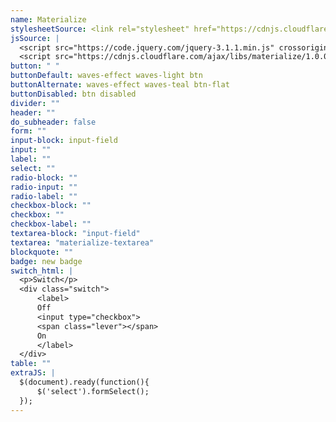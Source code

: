 ```yaml
---
name: Materialize
stylesheetSource: <link rel="stylesheet" href="https://cdnjs.cloudflare.com/ajax/libs/materialize/1.0.0/css/materialize.min.css">
jsSource: |
  <script src="https://code.jquery.com/jquery-3.1.1.min.js" crossorigin="anonymous"></script>
  <script src="https://cdnjs.cloudflare.com/ajax/libs/materialize/1.0.0/js/materialize.min.js"></script>
button: " "
buttonDefault: waves-effect waves-light btn
buttonAlternate: waves-effect waves-teal btn-flat
buttonDisabled: btn disabled
divider: ""
header: ""
do_subheader: false
form: ""
input-block: input-field
input: ""
label: ""
select: ""
radio-block: ""
radio-input: ""
radio-label: ""
checkbox-block: ""
checkbox: ""
checkbox-label: ""
textarea-block: "input-field"
textarea: "materialize-textarea"
blockquote: ""
badge: new badge
switch_html: |
  <p>Switch</p>
  <div class="switch">
      <label>
      Off
      <input type="checkbox">
      <span class="lever"></span>
      On
      </label>
  </div>
table: ""
extraJS: |
  $(document).ready(function(){
      $('select').formSelect();
  });
---
```

